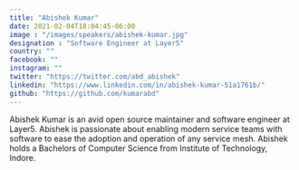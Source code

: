 ```yaml
---
title: "Abishek Kumar"
date: 2021-02-04T18:04:45-06:00
image : "/images/speakers/abishek-kumar.jpg"
designation : "Software Engineer at Layer5"
country: ""
facebook: ""
instagram: ""
twitter: "https://twitter.com/abd_abishek"
linkedin: "https://www.linkedin.com/in/abishek-kumar-51a1761b/"
github: "https://github.com/kumarabd"
---
```


Abishek Kumar is an avid open source maintainer and software engineer at Layer5. Abishek  is passionate about enabling modern service teams with software to ease the adoption and operation of any service mesh. Abishek holds a Bachelors of Computer Science from Institute of Technology, Indore.
